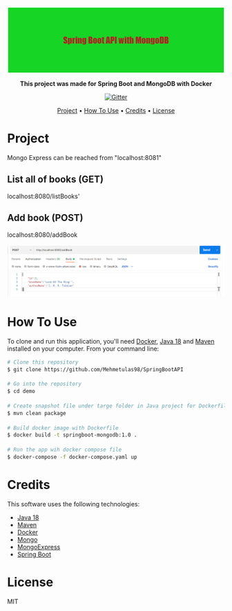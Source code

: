 
<!-- ![image info](readmeImages/Spring_Boot_API_with_MongoDB.png) -->

<p align="center">
  <img src="readmeImages/Spring_Boot_API_with_MongoDB.png" />
</p>
<p align="center" ><b>This project was made for Spring Boot and MongoDB with Docker</b></p> 
 

<p align="center">
  <a href="https://github.com/Mehmetulas98/SpringBootAPI">
    <img src="https://img.shields.io/github/last-commit/Mehmetulas98/SpringBootAPI"
         alt="Gitter">
  </a>
  
   
</p>
<p align="center">
  <a href="#project">Project</a> •
  <a href="#how-to-use">How To Use</a> •
  <a href="#credits">Credits</a> •
  <a href="#license">License</a>
</p>



# Project


Mongo Express can be reached from "localhost:8081"

## List all of books (GET)

localhost:8080/listBooks'

## Add book (POST)

localhost:8080/addBook 

![image info](readmeImages/postBook.png) 



# How To Use

To clone and run this application, you'll need [Docker](https://www.docker.com/), [Java 18](https://www.oracle.com/java/technologies/javase/jdk18-archive-downloads.html) and [Maven](https://maven.apache.org/download.cgi) installed on your computer. From your command line:

```bash
# Clone this repository
$ git clone https://github.com/Mehmetulas98/SpringBootAPI

# Go into the repository
$ cd demo

# Create snapshot file under targe folder in Java project for Dockerfile
$ mvn clean package

# Build docker image with Dockerfile
$ docker build -t springboot-mongodb:1.0 .

# Run the app wih docker compose file
$ docker-compose -f docker-compose.yaml up 
```

# Credits

This software uses the following technologies:

- [Java 18](https://www.oracle.com/java/technologies/javase/jdk18-archive-downloads.html)
- [Maven](https://maven.apache.org/download.cgi)
- [Docker](https://www.docker.com/)
- [Mongo](https://www.mongodb.com/)
- [MongoExpress](https://github.com/mongo-express/mongo-express)
- [Spring Boot](https://spring.io/projects/spring-boot/)

# License

MIT
